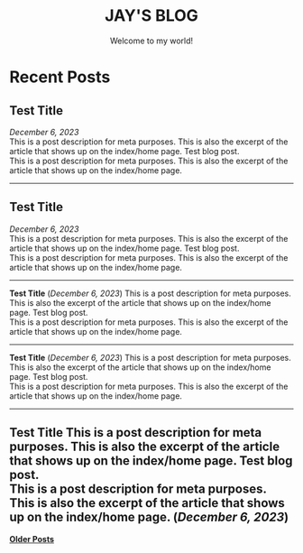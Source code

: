 <center><h1>JAY'S BLOG</h1></center>
<center>Welcome to my world!</center>

# Recent Posts

## Test Title
_December 6, 2023_  
This is a post description for meta purposes. This is also the excerpt of the article that shows up on the index/home page. Test blog post.  
This is a post description for meta purposes. This is also the excerpt of the article that shows up on the index/home page.

---
## Test Title
_December 6, 2023_  
This is a post description for meta purposes. This is also the excerpt of the article that shows up on the index/home page. Test blog post.  
This is a post description for meta purposes. This is also the excerpt of the article that shows up on the index/home page.

---
**Test Title** (_December 6, 2023_)
This is a post description for meta purposes. This is also the excerpt of the article that shows up on the index/home page. Test blog post.  
This is a post description for meta purposes. This is also the excerpt of the article that shows up on the index/home page.

---
**Test Title**
(_December 6, 2023_)
This is a post description for meta purposes. This is also the excerpt of the article that shows up on the index/home page. Test blog post.  
This is a post description for meta purposes. This is also the excerpt of the article that shows up on the index/home page.

---
**Test Title**
This is a post description for meta purposes. This is also the excerpt of the article that shows up on the index/home page. Test blog post.  
This is a post description for meta purposes. This is also the excerpt of the article that shows up on the index/home page.
(_December 6, 2023_)
---

[**Older Posts**](https://jaynakum.github.io)
